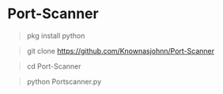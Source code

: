 # Port-Scanner 

>pkg install python

>git clone https://github.com/Knownasjohnn/Port-Scanner

>cd Port-Scanner

>python Portscanner.py
